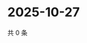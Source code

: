 # 2025-10-27

共 0 条

<!-- BEGIN ZHIHUVIDEO -->
<!-- 最后更新时间 Mon Oct 27 2025 18:14:34 GMT+0800 (China Standard Time) -->

<!-- END ZHIHUVIDEO -->
